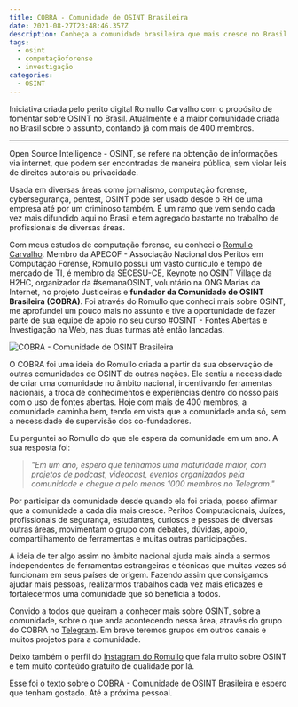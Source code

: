 ```yaml
---
title: COBRA - Comunidade de OSINT Brasileira
date: 2021-08-27T23:48:46.357Z
description: Conheça a comunidade brasileira que mais cresce no Brasil sobre OSINT
tags:
  - osint
  - computaçãoforense
  - investigação
categories:
  - OSINT
---
```

Iniciativa criada pelo perito digital Romullo Carvalho com o propósito de fomentar sobre OSINT no Brasil. Atualmente é a maior comunidade criada no Brasil sobre o assunto, contando já com mais de 400 membros.

- - -

Open Source Intelligence - OSINT, se refere na obtenção de informações via internet, que podem ser encontradas de maneira pública, sem violar leis de direitos autorais ou privacidade.

Usada em diversas áreas como jornalismo, computação forense, cybersegurança, pentest, OSINT pode ser usado desde o RH de uma empresa até por um criminoso também. É um ramo que vem sendo cada vez mais difundido aqui no Brasil e tem agregado bastante no trabalho de profissionais de diversas áreas.

Com meus estudos de computação forense, eu conheci o [Romullo Carvalho](https://www.linkedin.com/in/romullo-carvalho/ "LinkedIn - Romullo Carvalho"). Membro da APECOF - Associação Nacional dos Peritos em Computação Forense, Romullo possui um vasto currículo e tempo de mercado de TI, é membro da SECESU-CE, Keynote no OSINT Village da H2HC, organizador da #semanaOSINT, voluntário na ONG Marias da Internet, no projeto Justiceiras e **fundador da Comunidade de OSINT Brasileira (COBRA)**. Foi através do Romullo que conheci mais sobre OSINT, me aprofundei um pouco mais no assunto e tive a oportunidade de fazer parte de sua equipe de apoio no seu curso #OSINT - Fontes Abertas e Investigação na Web, nas duas turmas até então lancadas.

![COBRA - Comunidade de OSINT Brasileira](/img/b6f2c9d62d27009c152f6c182feb7a67.png "COBRA")

O COBRA foi uma ideia do Romullo criada a partir da sua observação de outras comunidades de OSINT de outras nações. Ele sentiu a necessidade de criar uma comunidade no âmbito nacional, incentivando ferramentas nacionais, a troca de conhecimentos e experiências dentro do nosso país com o uso de fontes abertas. Hoje com mais de 400 membros, a comunidade caminha bem, tendo em vista que a comunidade anda só, sem a necessidade de supervisão dos co-fundadores.

Eu perguntei ao Romullo do que ele espera da comunidade em um ano. A sua resposta foi:

> *"Em um ano, espero que tenhamos uma maturidade maior, com projetos de podcast, videocast, eventos organizados pela comunidade e chegue a pelo menos 1000 membros no Telegram."*

Por participar da comunidade desde quando ela foi criada, posso afirmar que a comunidade a cada dia mais cresce. Peritos Computacionais, Juízes, profissionais de segurança, estudantes, curiosos e pessoas de diversas outras áreas, movimentam o grupo com debates, dúvidas, apoio, compartilhamento de ferramentas e muitas outras participações.

A ideia de ter algo assim no âmbito nacional ajuda mais ainda a sermos independentes de ferramentas estrangeiras e técnicas que muitas vezes só funcionam em seus países de origem. Fazendo assim que consigamos ajudar mais pessoas, realizarmos trabalhos cada vez mais eficazes e fortalecermos uma comunidade que só beneficia a todos.

Convido a todos que queiram a conhecer mais  sobre OSINT, sobre a comunidade, sobre o que anda acontecendo nessa área, através do grupo do COBRA no [Telegram](https://t.me/cobra_OSINT "COBRA - Comunidade de OSINT Brasileira"). Em breve teremos grupos em outros canais e muitos projetos para a comunidade.

Deixo também o perfil do [Instagram do Romullo](https://www.instagram.com/rcperitodigital/ "@rcperitodigital") que fala muito sobre OSINT e tem muito conteúdo gratuito de qualidade por lá.

Esse foi o texto sobre o COBRA - Comunidade de OSINT Brasileira e espero que tenham gostado. Até a próxima pessoal.